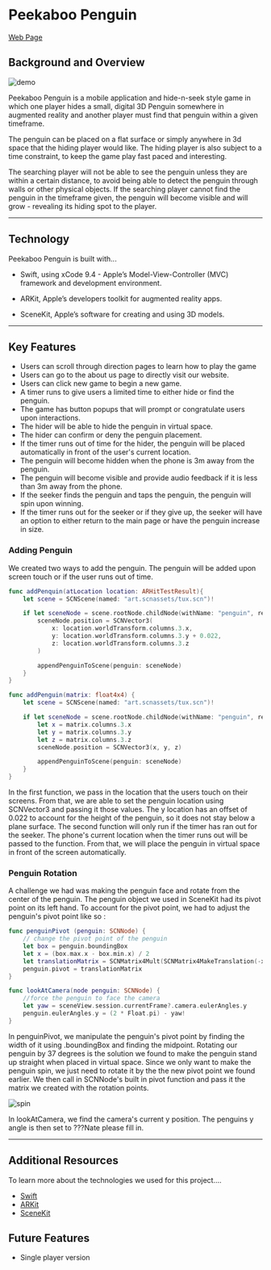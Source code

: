 # Peekaboo Penguin

[Web Page](http://peekaboopenguin.com/)

## Background and Overview

![demo](https://res.cloudinary.com/dchen3/image/upload/v1530482557/penguin.gif)

Peekaboo Penguin is a mobile application and hide-n-seek style game in which one player hides a small, digital 3D Penguin somewhere in augmented reality and another player must find that penguin within a given timeframe.

The penguin can be placed on a flat surface or simply anywhere in 3d space that the hiding player would like. The hiding player is also subject to a time constraint, to keep the game play fast paced and interesting.

The searching player will not be able to see the penguin unless they are within a certain distance, to avoid being able to detect the penguin through walls or other physical objects. If the searching player cannot find the penguin in the timeframe given, the penguin will become visible and will grow - revealing its hiding spot to the player.


***

## Technology

Peekaboo Penguin is built with...
  * Swift, using xCode 9.4 - Apple’s Model-View-Controller (MVC) framework and development environment.

  * ARKit, Apple’s developers toolkit for augmented reality apps.

  * SceneKit, Apple’s software for creating and using 3D models.

***

## Key Features
  * Users can scroll through direction pages to learn how to play the game
  * Users can go to the about us page to directly visit our website.
  * Users can click new game to begin a new game.
  * A timer runs to give users a limited time to either hide or find the penguin.
  * The game has button popups that will prompt or congratulate users upon interactions.
  * The hider will be able to hide the penguin in virtual space.
  * The hider can confirm or deny the penguin placement.
  * If the timer runs out of time for the hider, the penguin will be placed automatically in front of the user's current location.
  * The penguin will become hidden when the phone is 3m away from the penguin.
  * The penguin will become visible and provide audio feedback if it is less than 3m away from the phone.
  * If the seeker finds the penguin and taps the penguin, the penguin will spin upon winning.
  * If the timer runs out for the seeker or if they give up, the seeker will have an option to either return to the main page or have the penguin increase in size.

### Adding Penguin

We created two ways to add the penguin. The penguin will be added upon screen touch or if the user runs out of time.

```swift
func addPenquin(atLocation location: ARHitTestResult){
    let scene = SCNScene(named: "art.scnassets/tux.scn")!

    if let sceneNode = scene.rootNode.childNode(withName: "penguin", recursively:true) {
        sceneNode.position = SCNVector3(
            x: location.worldTransform.columns.3.x,
            y: location.worldTransform.columns.3.y + 0.022,
            z: location.worldTransform.columns.3.z
        )

        appendPenguinToScene(penguin: sceneNode)
    }
}

func addPenguin(matrix: float4x4) {
    let scene = SCNScene(named: "art.scnassets/tux.scn")!

    if let sceneNode = scene.rootNode.childNode(withName: "penguin", recursively:true) {
        let x = matrix.columns.3.x
        let y = matrix.columns.3.y
        let z = matrix.columns.3.z
        sceneNode.position = SCNVector3(x, y, z)

        appendPenguinToScene(penguin: sceneNode)
    }
}

```

In the first function, we pass in the location that the users touch on their screens. From that, we are able to set the penguin location using SCNVector3 and passing it those values. The y location has an offset of 0.022 to account for the height of the penguin, so it does not stay below a plane surface. The second function will only run if the timer has ran out for the seeker. The phone's current location when the timer runs out will be passed to the function. From that, we will place the penguin in virtual space in front of the screen automatically.

### Penguin Rotation

A challenge we had was making the penguin face and rotate from the center of the penguin. The penguin object we used in SceneKit had its pivot point on its left hand. To account for the pivot point, we had to adjust the penguin's pivot point like so :

```swift
func penguinPivot (penguin: SCNNode) {
    // change the pivot point of the penguin
    let box = penguin.boundingBox
    let x = (box.max.x - box.min.x) / 2
    let translationMatrix = SCNMatrix4Mult(SCNMatrix4MakeTranslation(-x, 0, 0), SCNMatrix4MakeRotation(Float(37 * Float.pi/180), 0, 1, 0))
    penguin.pivot = translationMatrix
}

func lookAtCamera(node penguin: SCNNode) {
    //force the penguin to face the camera
    let yaw = sceneView.session.currentFrame?.camera.eulerAngles.y
    penguin.eulerAngles.y = (2 * Float.pi) - yaw!
}

```

In penguinPivot, we manipulate the penguin's pivot point by finding the width of it using .boundingBox and finding the midpoint. Rotating our penguin by 37 degrees is the solution we found to make the penguin stand up straight when placed in virtual space. Since we only want to make the penguin spin, we just need to rotate it by the the new pivot point we found earlier. We then call in SCNNode's built in pivot function and pass it the matrix we created with the rotation points.

![spin](https://res.cloudinary.com/dchen3/image/upload/v1530483031/spin.gif)

In lookAtCamera, we find the camera's current y position. The penguins y angle is then set to ???Nate please fill in.

***

## Additional Resources
  To learn more about the technologies we used for this project....
  * [Swift](https://developer.apple.com/swift/)
  * [ARKit](https://developer.apple.com/arkit/)
  * [SceneKit](https://developer.apple.com/scenekit/)

## Future Features
  * Single player version
